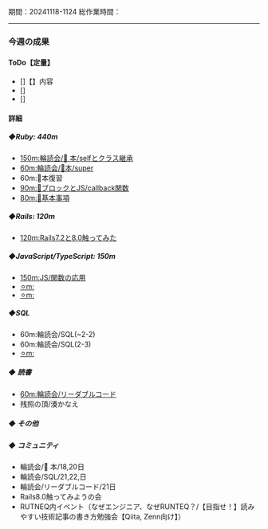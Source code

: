 期間：20241118-1124
総作業時間：

---

### 今週の成果

#### ToDo【定量】

- []【】内容
- []
- []

#### 詳細

##### ◆Ruby: 440m

- [150m:輪読会/🍒 本/selfとクラス継承](https://github.com/yu-ka3028/TIL/blob/main/Ruby/202411181245.md)
- [60m:輪読会/🍒本/super](https://github.com/yu-ka3028/TIL/blob/main/Ruby/202411202130.md)
- 60m:🍒本復習
- [90m:🍒ブロックとJS/callback関数](https://github.com/yu-ka3028/TIL/blob/main/Ruby/202411231730.md)
- [80m:🍒基本事項](https://github.com/yu-ka3028/TIL/blob/main/Ruby/202411232100.md)

##### ◆Rails: 120m
- [120m:Rails7.2と8.0触ってみた](https://github.com/yu-ka3028/TIL/blob/main/Rails/202411191400_Rails7.2_8.0.md)

##### ◆JavaScript/TypeScript: 150m

- [150m:JS/関数の応用](https://github.com/yu-ka3028/TIL/blob/main/JS&TS/Udemy_JS/202411231345.md)
- [⚪︎m:]()
- [⚪︎m:]()

##### ◆SQL
  - 60m:輪読会/SQL(~2-2)
  - 60m:輪読会/SQL(2-3)
  - [⚪︎m:]()

##### ◆ 読書

- [60m:輪読会/リーダブルコード](https://github.com/yu-ka3028/TIL/blob/main/Book/リーダブルコード/202411212200.md)
- 残照の頂/湊かなえ

##### ◆ その他

##### ◆ コミュニティ

- 輪読会/🍒 本/18,20日
- 輪読会/SQL/21,22,日
- 輪読会/リーダブルコード/21日
- Rails8.0触ってみようの会
- RUTNEQ内イベント（なぜエンジニア、なぜRUNTEQ？/【目指せ！】読みやすい技術記事の書き方勉強会【Qiita, Zenn向け】）
